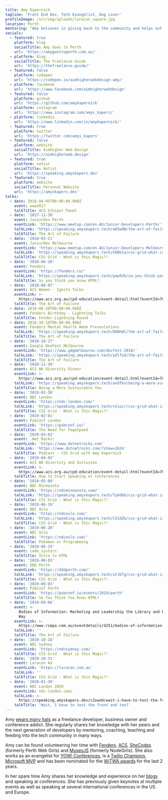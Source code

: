 ```yaml
---
title: Amy Kapernick
tagline: 'Front End Dev, Tech Evangelist, Dog Lover'
profileImage: /src/img/uploads/laracon_square.jpg
location: Perth
mentoring: "Amy believes in giving back to the community and helps out as a mentor at a variety of different events including Perth Web Girls and Node Girls Perth. She's also spoken at multiple JuniorDev meetups and enjoys spending time encouraging new and junior developers.\r"
socials:
  - featured: true
    platform: blog
    socialTitle: Amy Goes to Perth
    url: 'https://amygoestoperth.com.au/'
  - platform: blog
    socialTitle: The Freelance Guide
    url: 'https://thefreelance.guide/'
  - featured: false
    platform: codepen
    url: 'https://codepen.io/aimhigherwebdesign-amy/'
  - platform: facebook
    url: 'https://www.facebook.com/aimhigherwebdesign'
  - featured: false
    platform: github
    url: 'https://github.com/amykapernick'
  - platform: instagram
    url: 'https://www.instagram.com/amys_kapers/'
  - platform: linkedin
    url: 'https://www.linkedin.com/in/amykapernick/'
  - featured: true
    platform: twitter
    url: 'https://twitter.com/amys_kapers'
  - featured: false
    platform: website
    socialTitle: AimHigher Web Design
    url: 'https://aimhigherweb.design'
  - featured: true
    platform: notist
    socialTitle: Notist
    url: 'https://speaking.amyskapers.dev'
  - featured: true
    platform: website
    socialTitle: Personal Website
    url: 'https://amyskapers.dev'
talks:
  - date: 2018-04-05T00:00:00.000Z
    event: www2017
    talkTitle: ACS Ethipot Panel
  - date: '2017-11-30'
    event: JuniorDev Perth
    eventLink: 'https://www.meetup.com/en-AU/Junior-Developers-Perth/'
    talkLink: 'https://speaking.amyskapers.tech/a0Sw9B/the-art-of-failure'
    talkTitle: The Art of Failure
  - date: '2018-03-21'
    event: JuniorDev Melbourne
    eventLink: 'https://www.meetup.com/en-AU/Junior-Developers-Melbourne/'
    talkLink: 'https://speaking.amyskapers.tech/CKBk1a/css-grid-what-is-this-magic'
    talkTitle: CSS Grid - What is this Magic?!
  - date: '2018-06-20'
    event: Fenders
    eventLink: 'https://fenders.co/'
    talkLink: 'https://speaking.amyskapers.tech/paw5Vb/so-you-think-you-know-html'
    talkTitle: So you think you know HTML?
  - date: '2018-08-07'
    event: ACS Women - Ignite Talks
    eventLink: >-
      https://www.acs.org.au/cpd-education/event-detail.html?eventId=70190000001tRXfAAM
    talkTitle: The Art of Failure
  - date: 2018-08-28T00:00:00.000Z
    event: Fenders Birthday - Lightning Talks
    talkTitle: Fender Lightning Round
  - date: 2018-10-10T00:00:00.000Z
    event: Fenders Mental Health Week Presentations
    talkLink: 'https://speaking.amyskapers.tech/DHDHdC/the-art-of-failure'
    talkTitle: The Art of Failure
  - date: '2018-10-27'
    event: Google DevFest Melbourne
    eventLink: 'https://www.gdgmelbourne.com/devfest-2018/'
    talkLink: 'https://speaking.amyskapers.tech/ydlfsO/the-art-of-failure'
    talkTitle: The Art of Failure
  - date: '2018-11-30'
    event: ACS WA Diversity Dinner
    eventLink: >-
      https://www.acs.org.au/cpd-education/event-detail.html?eventId=70190000001tRYnAAM
    talkLink: 'https://speaking.amyskapers.tech/axUTkn/being-a-more-sustainable-you'
    talkTitle: Being a More Sustainable You
  - date: '2019-01-30'
    event: NDC London
    eventLink: 'https://ndc-london.com/'
    talkLink: 'https://speaking.amyskapers.tech/relpir/css-grid-what-is-this-magic'
    talkTitle: CSS Grid - What is this Magic?!
  - date: '2019-02-01'
    event: PubConf London
    eventLink: 'https://pubconf.io/'
    talkTitle: The Need for PageSpeed
  - date: '2019-03-02'
    event: .Net Rocks!
    eventLink: 'https://www.dotnetrocks.com'
    talkLink: 'https://www.dotnetrocks.com/?show=1624'
    talkTitle: Podcast - CSS Grid with Amy Kapernick
  - date: '2019-04-02'
    event: ACS WA Diversity and Inclusion
    eventLink: >-
      https://www.acs.org.au/cpd-education/event-detail.html?eventId=7010o000001eWEAAA2
    talkTitle: How to Start Speaking at Conferences
  - date: '2019-05-09'
    event: NDC Minnesota
    eventLink: 'https://ndcminnesota.com/'
    talkLink: 'https://speaking.amyskapers.tech/TyUdbG/css-grid-what-is-this-magic'
    talkTitle: CSS Grid - What is this Magic?!
  - date: '2019-06-19'
    event: NDC Oslo
    eventLink: 'https://ndcoslo.com/'
    talkLink: 'https://speaking.amyskapers.tech/C31dZb/css-grid-what-is-this-magic'
    talkTitle: CSS Grid - What is this Magic?!
  - date: '2019-06-20'
    event: NDC Oslo
    eventLink: 'https://ndcoslo.com/'
    talkTitle: Pokémon or Programming
  - date: '2019-06-29'
    event: code_systers
    talkTitle: Intro to HTML
  - date: '2019-08-03'
    event: DDD Perth
    eventLink: 'https://dddperth.com/'
    talkLink: 'https://speaking.amyskapers.tech/utJG7g/css-grid-what-is-this-magic'
    talkTitle: CSS Grid - What is this Magic?!
  - date: '2019-08-03'
    event: PubConf Perth
    eventLink: 'https://pubconf.io/events/2019/perth'
    talkTitle: So You Think You Know HTML?
  - date: '2019-09-06'
    event: >-
      Bodies of Information: Marketing and Leadership the Library and Records
      Way
    eventLink: >-
      https://www.rimpa.com.au/eventdetails/4251/bodies-of-information-marketing-and-leadership-the-library-and-records-way
    talkLink: ''
    talkTitle: The Art of Failure
  - date: '2019-10-18'
    event: NDC Sydney
    eventLink: 'https://ndcsydney.com/'
    talkTitle: CSS Grid - What is this Magic?!
  - date: '2019-10-31'
    event: Laracon AU
    eventLink: 'https://laracon.com.au'
    talkLink: ''
    talkTitle: CSS Grid - What is this Magic?!
  - date: '2020-01-30'
    event: NDC London 2020
    eventLink: ndc-london.com/
    talkLink: >-
      https://speaking.amyskapers.dev/cZxwo9/wait-i-have-to-test-the-front-end-too
    talkTitle: 'Wait, I have to test the front end too?'
---
```

Amy [wears many hats](https://amyskapers.dev) as a freelance developer, business owner and conference addict. She regularly shares her knowledge with her peers and the next generation of developers by mentoring, coaching, teaching and feeding into the tech community in many ways.

Amy can be found volunteering her time with [Fenders](https://www.fenders.co), [ACS](https://www.acs.org.au), [SheCodes](https://shecodes.com.au) (formerly Perth Web Girls) and [MusesJS](https://musescodejs.org) (formerly NodeGirls). She also works as an evangelist for [YOW! Conferences](https://yowconference.com), is a [Twilio Champion](https://www.twilio.com/champions), [Microsoft MVP](https://mvp.microsoft.com/en-us/PublicProfile/5003595?fullName=Amy%20Kapernick) and has been nominated for the [WiTWA awards](https://www.witwa.org.au/tech-plus-20-awards) for the last 2 years.

In her spare time Amy shares her knowledge and experience on her [blogs](https://amygoestoperth.com.au) and speaking at conferences. She has previously given keynotes at multiple events as well as speaking at several international conferences in the US and Europe.
